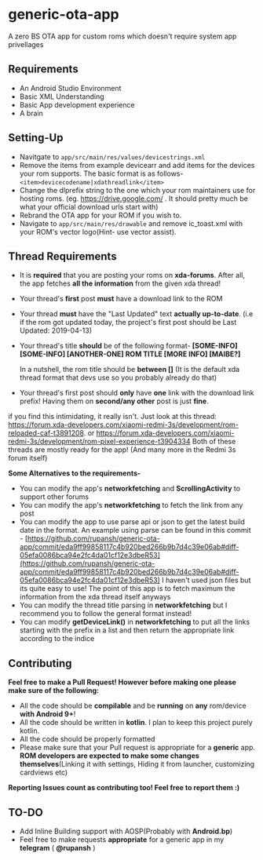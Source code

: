 # generic-ota-app

A zero BS OTA app for custom roms which doesn't require system app privellages

## Requirements
- An Android Studio Environment
- Basic XML Understanding
- Basic App development experience
- A brain

## Setting-Up

- Navitgate to `app/src/main/res/values/devicestrings.xml`
- Remove the items from example devicearr and add items for  the devices your rom supports. The basic format is as follows-
`<item>devicecodename|xdathreadlink</item>`
- Change the dlprefix string to the one which your rom maintainers use for hosting roms. (eg. https://drive.google.com/ . It should pretty much be what your official download urls start with)
- Rebrand the OTA app for your ROM if you wish to.
- Navigate to `app/src/main/res/drawable` and remove ic_toast.xml with your ROM's vector logo(Hint- use vector assist).

## Thread Requirements

- It is **required** that you are posting your roms on **xda-forums**. After all, the app fetches **all the information** from the given xda thread!
- Your thread's **first** post **must** have a download link to the ROM
- Your thread **must** have the "Last Updated" text **actually up-to-date**. (i.e if the rom got updated today, the project's first post should be Last Updated: 2019-04-13)
- Your thread's title **should** be of the following format-
 **[SOME-INFO] [SOME-INFO] [ANOTHER-ONE] ROM TITLE [MORE INFO] [MAIBE?]**
    
    In a nutshell, the rom title should be **between []** (It is the default xda thread format that devs use so you probably already do that)
- Your thread's first post should **only** have **one** link with the download link prefix! Having them on **second/any other** post is just **fine**.

if you find this intimidating, it really isn't. Just look at this thread: https://forum.xda-developers.com/xiaomi-redmi-3s/development/rom-reloaded-caf-t3891208. or https://forum.xda-developers.com/xiaomi-redmi-3s/development/rom-pixel-experience-t3904334
Both of these threads are mostly ready for the app! (And many more in the Redmi 3s forum itself)

**Some Alternatives to the requirements-**

- You can modify the app's **networkfetching** and **ScrollingActivity** to support other forums
- You can modify the app's **networkfetching** to fetch the link from any post
- You can modify the app to use parse api or json to get the latest build date in the format. An example using parse can be found in this commit - [https://github.com/rupansh/generic-ota-app/commit/eda9ff99858117c4b920bed266b9b7d4c39e06ab#diff-05efa0086bca94e2fc4da01cf12e3dbeR53](https://github.com/rupansh/generic-ota-app/commit/eda9ff99858117c4b920bed266b9b7d4c39e06ab#diff-05efa0086bca94e2fc4da01cf12e3dbeR53) I haven't used json files but its quite easy to use! The point of this app is to fetch maximum the information from the xda thread itself anyways
- You can modify the thread title parsing in **networkfetching** but I recommend you to follow the general format instead!
-  You can modify **getDeviceLink()** in **networkfetching** to put all the links starting with the prefix in a list and then return the appropriate link according to the indice

## Contributing

**Feel free to make a Pull Request! However before making one please make sure of the following:**

- All the code should be **compilable** and be **running** on **any** rom/device **with Android 9+**!
- All the code should be written in **kotlin**. I plan to keep this project purely kotlin.
- All the code should be properly formatted
- Please make sure that your Pull request is appropriate for a **generic** app. **ROM developers are expected to make some changes themselves**(Linking it with settings, Hiding it from launcher, customizing cardviews etc)

**Reporting Issues count as contributing too! Feel free to report them :)**


## TO-DO

- Add Inline Building support with AOSP(Probably with **Android.bp**)
- Feel free to make requests **appropriate** for a generic app in my **telegram** ( **@rupansh** )
